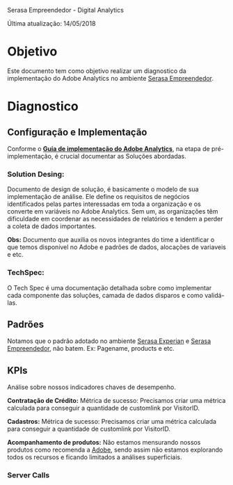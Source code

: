 Serasa Empreendedor - Digital Analytics

Última atualização: 14/05/2018

# Objetivo

Este documento tem como objetivo realizar um diagnostico da implementação do Adobe Analytics no ambiente [Serasa Empreendedor](https://www.serasaempreendedor.com.br/).

# Diagnostico

## Configuração e Implementação

Conforme o [**Guia de implementação do Adobe Analytics**](https://helpx.adobe.com/analytics/kb/analytics-standard-implementation-guide.html), na etapa de pré-implementação, é crucial documentar as Soluções abordadas.

### Solution Desing: 
Documento de design de solução, é basicamente o modelo de sua implementação de análise. Ele define os requisitos de negócios identificados pelas partes interessadas em toda a organização e os converte em variáveis no Adobe Analytics. Sem um, as organizações têm dificuldade em coordenar as necessidades de relatórios e tendem a perder a coleta de dados importantes.

**Obs:** Documento que auxilia os novos integrantes do time a identificar o que temos disponivel no Adobe e padrões de dados, alocações de variaveis e etc.

### TechSpec: 
O Tech Spec é uma documentação detalhada sobre como implementar cada componente das soluções, camada de dados disparos e como validá-las.

## Padrões

Notamos que o padrão adotado no ambiente [Serasa Experian](https://www.serasaexperian.com.br/) e [Serasa Empreendedor](https://www.serasaempreendedor.com.br/), não batem. Ex: Pagename, products e etc.

## KPIs
Análise sobre nossos indicadores chaves de desempenho.

**Contratação de Crédito:** Métrica de sucesso: Precisamos criar uma métrica calculada para conseguir a quantidade de customlink por VisitorID.

**Cadastros:** Métrica de sucesso: Precisamos criar uma métrica calculada para conseguir a quantidade de customlink por VisitorID.


**Acompanhamento de produtos:** Não estamos mensurando nossos produtos como recomenda a [Adobe](https://marketing.adobe.com/resources/help/pt_BR/sc/implement/products.html), sendo assim não estamos explorando todos os recursos e ficando limitados a análises superficiais.



### Server Calls







